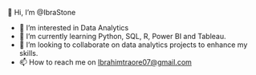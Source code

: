 👋 Hi, I’m @IbraStone
- 👀 I’m interested in Data Analytics
- 🌱 I’m currently learning Python, SQL, R, Power BI and Tableau.
- 💞️ I’m looking to collaborate on data analytics projects to enhance my skills.
- 📫 How to reach me on Ibrahimtraore07@gmail.com

<!---
IbraStone/IbraStone is a ✨ special ✨ repository because its `README.md` (this file) appears on your GitHub profile.
You can click the Preview link to take a look at your changes.
--->
